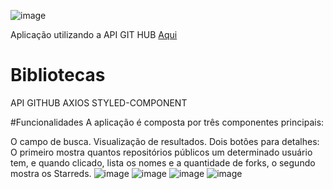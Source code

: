 
![image](https://user-images.githubusercontent.com/81257067/124479671-e2760280-dd7c-11eb-8822-fa1236227320.png)


Aplicação utilizando a API GIT HUB <a href='https://entertaining-arm.surge.sh/'>Aqui<a>

# Bibliotecas
API GITHUB
AXIOS
STYLED-COMPONENT

#Funcionalidades
A aplicação é composta por três componentes principais:

O campo de busca.
Visualização de resultados.
Dois botões para detalhes:
O primeiro mostra quantos repositórios públicos um determinado usuário tem, e quando clicado,  lista os nomes e a quantidade de forks, 
o segundo mostra os Starreds.
![image](https://user-images.githubusercontent.com/81257067/126779435-87ffad61-f647-47ac-b302-c716bcb82c7c.png)
![image](https://user-images.githubusercontent.com/81257067/126779499-2c802227-bb8e-4680-b1ad-0e67ecde556e.png)
![image](https://user-images.githubusercontent.com/81257067/126779517-51a483b4-4fac-4ae3-8f95-51efb7b78d8a.png)
![image](https://user-images.githubusercontent.com/81257067/126779527-f9d55aaf-c8e1-4b57-a3d4-7cce58f97129.png)



